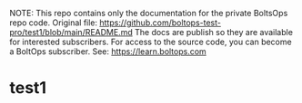 <!-- note marker start -->
NOTE: This repo contains only the documentation for the private BoltsOps repo code.
Original file: https://github.com/boltops-test-pro/test1/blob/main/README.md
The docs are publish so they are available for interested subscribers.
For access to the source code, you can become a BoltOps subscriber.
See: https://learn.boltops.com

<!-- note marker end -->

# test1
